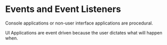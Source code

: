 # Events and Event Listeners
Console applications or non-user interface applications are procedural.

UI Applications are event driven because the user dictates what will happen when. 